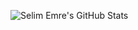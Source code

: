 ![Selim Emre's GitHub Stats](https://github-readme-stats.vercel.app/api?username=SelimEmre&show_icons=true&line_height=26)
